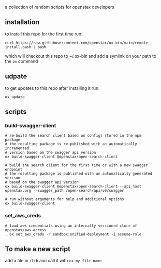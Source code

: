 a collection of random scripts for openstax developers

## installation
to install this repo for the first time run:
```
curl https://raw.githubusercontent.com/openstax/ox-bin/main/remote-install.bash | bash
```
which will checkout this repo to ~/.ox-bin and add a symlink on your path to the `ox` command

## udpate
to get updates to this repo after installing it run:
```
ox update
```

## scripts

### build-swagger-client
```
# re-build the search client based on configs stored in the npm package
# the resulting package is re-published with an automatically incremented
# version based on the swagger api version
ox build-swagger-client @openstax/open-search-client

# build the search client for the first time or with a new swagger endpoint 
# the resulting package is published with an automatically generated verison
# based on the swagger api version
ox build-swagger-client @openstax/open-search-client --api_host openstax.org --swagger_path /open-search/api/v0/swagger

# run without arguments for help and additional options
ox build-swagger-client
```

### set_aws_creds
```
# load aws credentials using an internally versioned clone of openstax/aws-access
. ox set_aws_creds -r sandbox:unified-deployment -i assume-role
```

## To make a new script

add a file in `/lib` and call it with `ox my-file-name`
